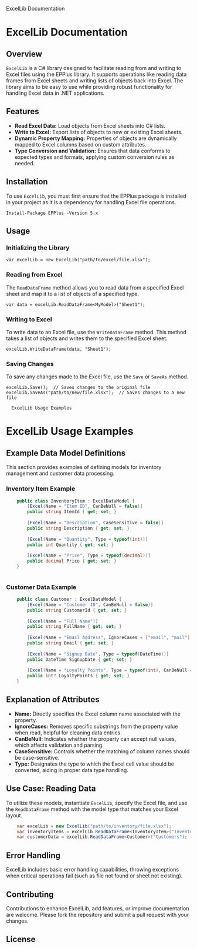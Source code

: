   ExcelLib Documentation

ExcelLib Documentation
======================

Overview
--------

`ExcelLib` is a C# library designed to facilitate reading from and writing to Excel files using the EPPlus library. It supports operations like reading data frames from Excel sheets and writing lists of objects back into Excel. The library aims to be easy to use while providing robust functionality for handling Excel data in .NET applications.

Features
--------

*   **Read Excel Data:** Load objects from Excel sheets into C# lists.
*   **Write to Excel:** Export lists of objects to new or existing Excel sheets.
*   **Dynamic Property Mapping:** Properties of objects are dynamically mapped to Excel columns based on custom attributes.
*   **Type Conversion and Validation:** Ensures that data conforms to expected types and formats, applying custom conversion rules as needed.

Installation
------------

To use `ExcelLib`, you must first ensure that the EPPlus package is installed in your project as it is a dependency for handling Excel file operations.

    Install-Package EPPlus -Version 5.x

Usage
-----

### Initializing the Library

    var excelLib = new ExcelLib("path/to/excel/file.xlsx");

### Reading from Excel

The `ReadDataFrame` method allows you to read data from a specified Excel sheet and map it to a list of objects of a specified type.

    var data = excelLib.ReadDataFrame<MyModel>("Sheet1");

### Writing to Excel

To write data to an Excel file, use the `WriteDataFrame` method. This method takes a list of objects and writes them to the specified Excel sheet.

    excelLib.WriteDataFrame(data, "Sheet1");

### Saving Changes

To save any changes made to the Excel file, use the `Save` or `SaveAs` method.

    excelLib.Save();  // Saves changes to the original file
    excelLib.SaveAs("path/to/new/file.xlsx");  // Saves changes to a new file

      ExcelLib Usage Examples

ExcelLib Usage Examples
=======================

Example Data Model Definitions
------------------------------

This section provides examples of defining models for inventory management and customer data processing.

### Inventory Item Example
```cs
    public class InventoryItem : ExcelDataModel {
        [Excel(Name = "Item ID", CanBeNull = false)]
        public string ItemId { get; set; }
    
        [Excel(Name = "Description", CaseSensitive = false)]
        public string Description { get; set; }
    
        [Excel(Name = "Quantity", Type = typeof(int))]
        public int Quantity { get; set; }
    
        [Excel(Name = "Price", Type = typeof(decimal))]
        public decimal Price { get; set; }
    }
            
```
### Customer Data Example

```cs
    public class Customer : ExcelDataModel {
        [Excel(Name = "Customer ID", CanBeNull = false)]
        public string CustomerId { get; set; }
    
        [Excel(Name = "Full Name")]
        public string FullName { get; set; }
    
        [Excel(Name = "Email Address", IgnoreCases = ["email", "mail"], CaseSensitive = false)]
        public string Email { get; set; }
    
        [Excel(Name = "Signup Date", Type = typeof(DateTime))]
        public DateTime SignupDate { get; set; }
    
        [Excel(Name = "Loyalty Points", Type = typeof(int), CanBeNull = true)]
        public int? LoyaltyPoints { get; set; }
    }
```    

Explanation of Attributes
-------------------------

*   **Name:** Directly specifies the Excel column name associated with the property.
*   **IgnoreCases:** Removes specific substrings from the property value when read, helpful for cleaning data entries.
*   **CanBeNull:** Indicates whether the property can accept null values, which affects validation and parsing.
*   **CaseSensitive:** Controls whether the matching of column names should be case-sensitive.
*   **Type:** Designates the type to which the Excel cell value should be converted, aiding in proper data type handling.

Use Case: Reading Data
----------------------


To utilize these models, instantiate `ExcelLib`, specify the Excel file, and use the `ReadDataFrame` method with the model type that matches your Excel layout.
```cs
    var excelLib = new ExcelLib("path/to/inventory/file.xlsx");
    var inventoryItems = excelLib.ReadDataFrame<InventoryItem>("InventorySheet");
    var customerData = excelLib.ReadDataFrame<Customer>("Customers");
```
Error Handling
--------------

ExcelLib includes basic error handling capabilities, throwing exceptions when critical operations fail (such as file not found or sheet not existing).

Contributing
------------

Contributions to enhance ExcelLib, add features, or improve documentation are welcome. Please fork the repository and submit a pull request with your changes.

License
-------
